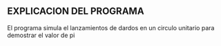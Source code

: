 ##    EXPLICACION DEL PROGRAMA

El programa simula el lanzamientos de dardos en un circulo unitario para demostrar el valor de pi
